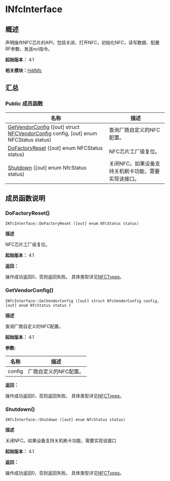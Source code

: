 # INfcInterface


## 概述

声明操作NFC芯片的API，包括关闭、打开NFC，初始化NFC，读写数据、配置RF参数、发送nci指令。

**起始版本：** 4.1

**相关模块：**[HdiNfc](_hdi_nfc_v11.md)


## 汇总


### Public 成员函数

| 名称 | 描述 | 
| -------- | -------- |
| [GetVendorConfig](#getvendorconfig) ([out] struct [NFCVendorConfig](_nfc_vendor_config_v11.md) config, [out] enum NFCStatus status) | 查询厂商自定义的NFC配置。 | 
| [DoFactoryReset](#dofactoryreset) ([out] enum NFCStatus status) | NFC芯片工厂级复位。 | 
| [Shutdown](#shutdown) ([out] enum NfcStatus status) | 关闭NFC。如果设备支持关机刷卡功能，需要实现该接口。 | 


## 成员函数说明


### DoFactoryReset()

```
INfcInterface::DoFactoryReset ([out] enum NfcStatus status)
```

**描述**


NFC芯片工厂级复位。

**起始版本：** 4.1

**返回：**

操作成功返回0，否则返回失败。 具体类型详见[NFCTypes](_nfc_types_8idl_v10.md)。


### GetVendorConfig()

```
INfcInterface::GetVendorConfig ([out] struct NfcVendorConfig config, [out] enum NfcStatus status )
```

**描述**


查询厂商自定义的NFC配置。

**起始版本：** 4.1

**参数:**

| 名称 | 描述 | 
| -------- | -------- |
| config | 厂商自定义的NFC配置。 | 

**返回：**

操作成功返回0，否则返回失败。 具体类型详见[NFCTypes](_nfc_types_8idl_v10.md)。


### Shutdown()

```
INfcInterface::Shutdown ([out] enum NfcStatus status)
```

**描述**


关闭NFC。如果设备支持关机刷卡功能，需要实现该接口

**起始版本：** 4.1

**返回：**

操作成功返回0，否则返回失败。 具体类型详见[NFCTypes](_nfc_types_8idl_v10.md)。
